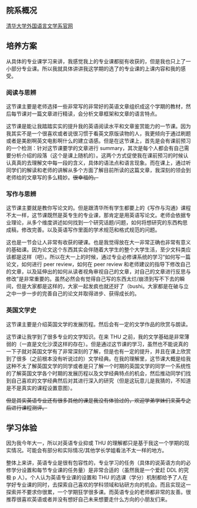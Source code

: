 ## 院系概况

[清华大学外国语言文学系官网](https://www.dfll.tsinghua.edu.cn/index.htm)

## 培养方案

从具体的专业课学习来讲，我感觉我上的专业课都挺有收获的，但是我也只上了一小部分专业课。所以我就具体讲讲我这学期的选了的专业课的上课内容和我的感受。

### 阅读与思辨

这节课主要是老师选择一些非常写的非常好的英语文章组织成这个学期的教材，然后每节课对一篇文章进行精读，会分析文章框架和文章的语言特点。

这节课是能让我踏踏实实的提升我的英语阅读水平和文章鉴赏能力的一节课。因为我其实不是一个很喜欢或者说很习惯于看英文原版读物的人，我更倾向于通过刷题或者是美剧啊英文电影啊什么的建立语感。但是在这节课上，首先是会有课前预习的一个检测：针对这节课要学的文章进行 summary，其次是每个人都会有自己需要分析介绍的段落（这个是课上随机的）。这两个方式促使我在课前预习的时候认认真真的去理解文中每一段的含义，具体的语法点和语言现象。而在课上，通过听同学们的解读和老师的讲解从多个方面了解目前所读的这篇文章，我深刻的领会到老师给的文章写的多么精妙。~~很幸福的。~~

### 写作与思辨

这节课主要就是教你写论文的。但是跟清华所有学生都要上的《写作与沟通》课程不太一样，这节课既然是英专生的专业课，那肯定是用英语写论文。老师会依据专业理论，从多个维度讲述如何找到一个研究话题/问题，如何将想研究的东西构思成稿，修改完善。以及英语写作里面的学术规范和格式规范的问题。

这也是一节会让人非常有收获的硬课。也是我觉得放在大一非常正确也非常有意义的基础课。因为论文这个东西其实会伴随着大学生的整个大学生活，至少文科类应该都是这样（吧）。所以在大一上的时候，通过专业必修课系统的学习“如何写一篇论文，如何进行 peer review，如何在 peer review 和老师建议的指导下修改自己的文章，以及延伸出的如何从读者视角审视自己的文章，对自己的文章进行反思与修改”是非常重要的。虽然必然会有觉得自己写的东西太烂/崩溃到写不下去的瞬间，但是大家都是这样的，大家一起发疯也就还好了（bushi。大家都是在破与立之中一步一步的完善自己的论文并取得进步、获得成长的。

### 英国文学史

这节课主要是介绍英国文学的发展历程。然后会有一定的文学作品的欣赏与朗读。

这节课让我学到了很多专业的文学知识。在来 THU 之前，我的文学基础是非常薄弱的（一直是文化沙漠这样的存在）。但是通过这节课的学习，虽然也不能说真的一下子就对英国文学有了非常深刻的了解，但是也有一定的提升，并且在课上欣赏到了很多（之前根本没有听说过的）文学经典。在我的理解里，这节课大概是给我这种不太了解英国文学的同学或者是只了解一个时期的英国文学的同学一个系统性的了解英国文学各个时期的发展历程以及文学经典特点的机会，然后推动同学们找到自己喜欢的文学经典然后对其进行深入的研究（但是这玩意儿是我猜的，不知道是不是真实的课程设置意图）。

~~但是其实英语专业还有很多其他的课是我没有体验过的，欢迎学弟学妹们来英专之后进行课程测评。~~

## 学习体验

因为我今年大一，所以对英语专业抑或 THU 的理解都只是基于我这一个学期的现实情况。可能会有部分和实际情况/其他学长学姐看法不太一样的地方。

整体上来讲，英语专业是很有包容性的，专业学习的任务（具体的说英语方向的必修学分设置和每节专业课的任务量）是非常合适的（虽然我是一个爱赶 DDL 的究极 p 人）。个人认为英语专业课的设置和 THU 的选课（学分）机制都给予了人在学好专业课的同时，去探索自己喜欢的学科领域和钻研方向的机会。而且实现这一探索并不要求你很累，一个学期狂学很多课。而英语专业的老师都非常的友善。很推荐很喜欢英语或者并没有想好自己未来想要走什么方向的小朋友们来。

